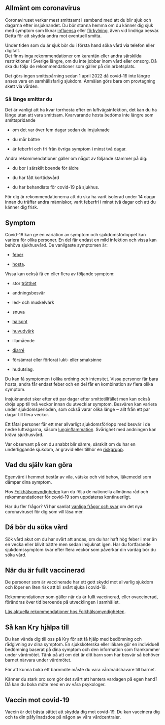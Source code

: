 Allmänt om coronavirus
----------------------

Coronaviruset verkar mest smittsamt i samband med att du blir sjuk och dagarna efter insjuknandet. Du bör stanna hemma om du känner dig sjuk med symptom som liknar [influensa](https://www.kry.se/fakta/influensa/ "influensa") eller [förkylning](https://www.kry.se/fakta/forkylning/ "forkylning"), även vid lindriga besvär. Detta för att skydda andra mot eventuell smitta.

Under tiden som du är sjuk bör du i första hand söka vård via telefon eller digitalt.  
Det finns inga rekommendationer om karantän eller andra särskilda restriktioner i Sverige längre, om du inte jobbar inom vård eller omsorg. Då ska du följa de rekommendationer som gäller på din arbetsplats.

Det görs ingen smittspårning sedan 1 april 2022 då covid-19 inte längre anses vara en samhällsfarlig sjukdom. Anmälan görs bara om provtagning skett via vården.

### Så länge smittar du

Det är vanligt att ha kvar torrhosta efter en luftvägsinfektion, det kan du ha länge utan att vara smittsam. Kvarvarande hosta bedöms inte längre som smittspridande

*   om det var över fem dagar sedan du insjuknade
    
*   du mår bättre
    
*   är feberfri och fri från övriga symptom i minst två dagar.
    

Andra rekommendationer gäller om något av följande stämmer på dig:

*   du bor i särskilt boende för äldre
    
*   du har fått korttidsvård
    
*   du har behandlats för covid-19 på sjukhus.
    

För dig är rekommendationerna att du ska ha varit isolerad under 14 dagar innan du träffar andra människor, varit feberfri i minst två dagar och att du känner dig frisk.

Symptom
-------

Covid-19 kan ge en variation av symptom och sjukdomsförloppet kan variera för olika personer. En del får endast en mild infektion och vissa kan behöva sjukhusvård. De vanligaste symptomen är:

*   [feber](https://www.kry.se/fakta/feber/ "feber")
    
*   [hosta](https://www.kry.se/fakta/hosta/ "hosta").
    

Vissa kan också få en eller flera av följande symptom:

*   stor [trötthet](https://www.kry.se/fakta/trotthet/ "trotthet")
    
*   andningsbesvär
    
*   led- och muskelvärk
    
*   snuva
    
*   [halsont](https://www.kry.se/fakta/ont-i-halsen/ "halsont")
    
*   [huvudvärk](https://www.kry.se/fakta/huvudvark/ "huvudvark")
    
*   illamående
    
*   [diarré](https://www.kry.se/fakta/diarre/ "diarre")
    
*   försämrat eller förlorat lukt- eller smaksinne
    
*   hudutslag.
    

Du kan få symptomen i olika ordning och intensitet. Vissa personer får bara hosta, andra får endast feber och en del får en kombination av flera olika symptom.

Insjuknandet sker efter ett par dagar efter smittotillfället men kan också dröja upp till två veckor innan du utvecklar symptom. Besvären kan variera under sjukdomsperioden, som också varar olika länge ‒ allt från ett par dagar till flera veckor.

Ett fåtal personer får ett mer allvarligt sjukdomsförlopp med besvär i de nedre luftvägarna, såsom [lunginflammation](https://www.kry.se/fakta/lunginflammation/ "lunginflammation"). Svårighet med andningen kan kräva sjukhusvård.

Var observant på om du snabbt blir sämre, särskilt om du har en underliggande sjukdom, är gravid eller tillhör en [riskgrupp](https://www.kry.se/din-halsa/covid-19-riskgrupper/ "riskgrupp").

Vad du själv kan göra
---------------------

Egenvård i hemmet består av vila, vätska och vid behov, läkemedel som dämpar dina symptom.

Hos [Folkhälsomyndigheten](https://www.folkhalsomyndigheten.se/smittskydd-beredskap/utbrott/aktuella-utbrott/covid-19/skydda-dig-och-andra/skydda-dig-sjalv-och-andra-rekommendationer-om-covid-19/ "folkhalsomyndigheten") kan du följa de nationella allmänna råd och rekommendationer för covid-19 som uppdateras kontinuerligt.

Har du fler frågor? Vi har samlat [vanliga frågor och svar](https://www.kry.se/coronavirus/faq/ "vanliga-fragor-och-svar") om det nya coronaviruset för dig som vill läsa mer.

Då bör du söka vård
-------------------

Sök vård akut om du har svårt att andas, om du har haft hög feber i mer än en vecka eller blivit bättre men sedan insjuknat igen. Har du fortfarande sjukdomssymptom kvar efter flera veckor som påverkar din vardag bör du söka vård.

När du är fullt vaccinerad
--------------------------

De personer som är vaccinerade har ett gott skydd mot allvarlig sjukdom och löper en liten risk att bli svårt sjuka i covid-19.

Rekommendationer som gäller när du är fullt vaccinerad, eller ovaccinerad, förändras över tid beroende på utvecklingen i samhället.

[Läs aktuella rekommendationer hos Folkhälsomyndigheten](https://www.folkhalsomyndigheten.se/smittskydd-beredskap/utbrott/aktuella-utbrott/covid-19/vaccination-mot-covid-19/ "las-aktuella-rekommendationer-hos-folkhalsomyndigheten").

Så kan Kry hjälpa till
----------------------

Du kan vända dig till oss på Kry för att få hjälp med bedömning och rådgivning av dina symptom. En sjuksköterska eller läkare gör en individuell bedömning baserat på dina symptom och den information som framkommer under vårdmötet. Tänk på att om det är ditt barn som har besvär så behöver barnet närvara under vårdmötet.

För att kunna boka ett barnmöte måste du vara vårdnadshavare till barnet.

Känner du stark oro som gör det svårt att hantera vardagen på egen hand? Då kan du boka möte med en av våra psykologer.

Vaccin mot covid-19
-------------------

Vaccin är det bästa sättet att skydda dig mot covid-19. Du kan vaccinera dig och ta din påfyllnadsdos på någon av våra vårdcentraler.